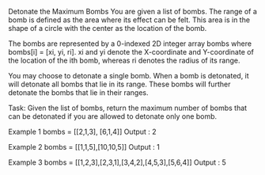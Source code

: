 Detonate the Maximum Bombs
You are given a list of bombs. The range of a bomb is defined as the area where its effect can be felt. This area is in the shape of a circle with the center as the location of the bomb.

The bombs are represented by a 0-indexed 2D integer array bombs where bombs[i] = [xi, yi, ri]. xi and yi denote the X-coordinate and Y-coordinate of the location of the ith bomb, whereas ri denotes the radius of its range.

You may choose to detonate a single bomb. When a bomb is detonated, it will detonate all bombs that lie in its range. These bombs will further detonate the bombs that lie in their ranges.

Task: Given the list of bombs, return the maximum number of bombs that can be detonated if you are allowed to detonate only one bomb.

Example 1
bombs = [[2,1,3], [6,1,4]]
Output : 2

Example 2
bombs = [[1,1,5],[10,10,5]]
Output : 1

Example 3
bombs = [[1,2,3],[2,3,1],[3,4,2],[4,5,3],[5,6,4]]
Output : 5